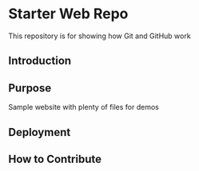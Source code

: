 # Starter Web Repo

This repository is for showing how Git and GitHub work

## Introduction


## Purpose

Sample website with plenty of files for demos

## Deployment

## How to Contribute 